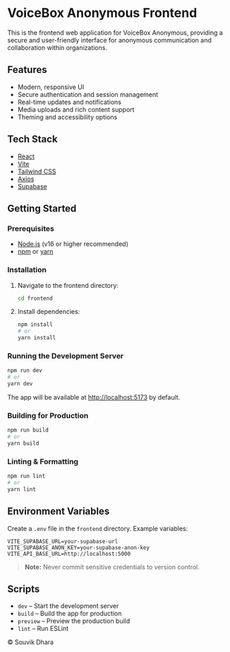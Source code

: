 # VoiceBox Anonymous Frontend

This is the frontend web application for VoiceBox Anonymous, providing a secure and user-friendly interface for anonymous communication and collaboration within organizations.

## Features
- Modern, responsive UI
- Secure authentication and session management
- Real-time updates and notifications
- Media uploads and rich content support
- Theming and accessibility options

## Tech Stack
- [React](https://react.dev/)
- [Vite](https://vitejs.dev/)
- [Tailwind CSS](https://tailwindcss.com/)
- [Axios](https://axios-http.com/)
- [Supabase](https://supabase.com/)

## Getting Started

### Prerequisites
- [Node.js](https://nodejs.org/) (v16 or higher recommended)
- [npm](https://www.npmjs.com/) or [yarn](https://yarnpkg.com/)

### Installation

1. Navigate to the frontend directory:
   ```sh
   cd frontend
   ```
2. Install dependencies:
   ```sh
   npm install
   # or
   yarn install
   ```

### Running the Development Server

```sh
npm run dev
# or
yarn dev
```

The app will be available at [http://localhost:5173](http://localhost:5173) by default.

### Building for Production

```sh
npm run build
# or
yarn build
```

### Linting & Formatting

```sh
npm run lint
# or
yarn lint
```

## Environment Variables

Create a `.env` file in the `frontend` directory. Example variables:

```
VITE_SUPABASE_URL=your-supabase-url
VITE_SUPABASE_ANON_KEY=your-supabase-anon-key
VITE_API_BASE_URL=http://localhost:5000
```

> **Note:** Never commit sensitive credentials to version control.

## Scripts
- `dev` – Start the development server
- `build` – Build the app for production
- `preview` – Preview the production build
- `lint` – Run ESLint

© Souvik Dhara
